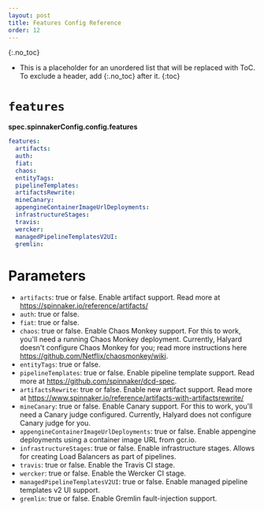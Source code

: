 ```yaml
---
layout: post
title: Features Config Reference
order: 12
---
```


{:.no_toc}
* This is a placeholder for an unordered list that will be replaced with ToC. To exclude a header, add {:.no_toc} after it.
{:toc}


# `features`

**spec.spinnakerConfig.config.features**

```yaml
features:
  artifacts:
  auth:
  fiat:
  chaos:
  entityTags:
  pipelineTemplates:
  artifactsRewrite:
  mineCanary:
  appengineContainerImageUrlDeployments:
  infrastructureStages:
  travis:
  wercker:
  managedPipelineTemplatesV2UI:
  gremlin:
```

# Parameters

- `artifacts`: true or false. Enable artifact support. Read more at https://spinnaker.io/reference/artifacts/
- `auth`: true or false.
- `fiat`: true or false.
- `chaos`: true or false. Enable Chaos Monkey support. For this to work, you'll need a running Chaos Monkey deployment. Currently, Halyard doesn't configure Chaos Monkey for you; read more instructions here https://github.com/Netflix/chaosmonkey/wiki.
- `entityTags`: true or false.
- `pipelineTemplates`: true or false. Enable pipeline template support. Read more at https://github.com/spinnaker/dcd-spec.
- `artifactsRewrite`: true or false.  Enable new artifact support. Read more at https://www.spinnaker.io/reference/artifacts-with-artifactsrewrite/
- `mineCanary`: true or false. Enable Canary support. For this to work, you'll need a Canary judge configured. Currently, Halyard does not configure Canary judge for you.
- `appengineContainerImageUrlDeployments`: true or false. Enable appengine deployments using a container image URL from gcr.io.
- `infrastructureStages`: true or false. Enable infrastructure stages. Allows for creating Load Balancers as part of pipelines.
- `travis`: true or false. Enable the Travis CI stage.
- `wercker`: true or false. Enable the Wercker CI stage.
- `managedPipelineTemplatesV2UI`: true or false. Enable managed pipeline templates v2 UI support.
- `gremlin`: true or false. Enable Gremlin fault-injection support.
